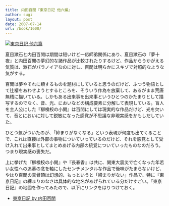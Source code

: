 ```yaml
---
title: 内田百閒『東京日記 他六編』
author: sugi
layout: post
date: 2007-07-14
url: /book/1600/
---
```

<a href="http://www.amazon.co.jp/exec/obidos/ASIN/4003112725/chezsugi-22/ref=nosim/" name="amazletlink" target="_blank"><img src="http://i1.wp.com/images-jp.amazon.com/images/G/09/icons/books/comingsoon_books.gif?w=660" alt="東京日記 他六篇" style="border: none;" class="alignleft" data-recalc-dims="1" /></a>

夏目漱石と内田百閒は期間は短いけど一応師弟関係にあり、夏目漱石の『夢十夜』と内田百閒の夢幻的な諸作品が比較されたりするけど、作品からうかがえる気質は、漱石がパラノイアなのに対し、百閒は明らかにスキゾで対照的なような気がする。

百閒は夢やそれに類するものを題材にしていると思うのだけど、ふつう物語として辻褄をあわせようとするところを、そういう作為を放棄して、あるがまま荒唐無稽に描いている。しかもある出来事を出来事というひとつのかたまりとして描写するのでなく、音、光、においなどの構成要素に分解して表現している。盲人を主人公にした『柳検校の小閑』は百閒にしては現実的な作品だけど、光を欠いて、音とにおいに対して鋭敏になった感覚が不思議な非現実感をかもしだしていた。

ひとつ気がついたのが、「締まりがなくなる」という表現が何度も出てくることで、これは直接は外部の事物についていっているのだけど、それを感覚として受け入れて出来事としてまとめあげる内部の統覚についていったものなのだろう。つまり現実感の喪失だ。

上に挙げた『柳検校の小閑』や『長春香』は共に、関東大震災で亡くなった年若い女性への追慕の念を軸にしたセンチメンタルな作品で後味がたまらないけど、やはり百閒の真骨頂は幻想的、もっというと「締まりがない」作品で、特に『東京日記』の締まりのなさは具体的な地名があげられている分だけすごい。『東京日記』の地図を作ってみたので、以下にリンクをはりつけておく。

  * [東京日記 by 内田百閒][1]


 [1]: http://maps.google.co.jp/maps/ms?ie=UTF8&hl=ja&msa=0&msid=102192057978036601298.00043528c593dec26f449&ll=35.684883,139.744441&spn=0.086725,0.147285&z=13&om=1